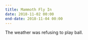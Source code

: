 ```yaml
---
title: Mammoth Fly In
date: 2018-11-02 00:00
end-date: 2018-11-04 00:00
---
```

The weather was refusing to play ball.
